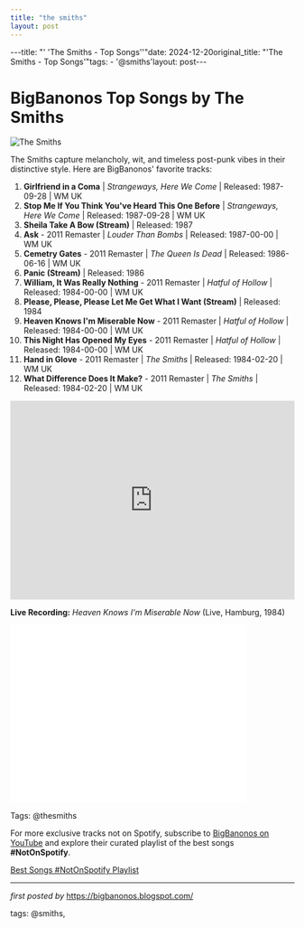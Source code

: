 ```yaml
---
title: "the smiths"
layout: post
---
```

---title: "' 'The Smiths - Top Songs''"date: 2024-12-20original_title: "'The Smiths - Top Songs'"tags:  - '@smiths'layout: post---<h1>BigBanonos Top Songs by The Smiths</h1><img alt="The Smiths" src="https://upload.wikimedia.org/wikipedia/commons/6/68/The_Smiths_%281984_Sire_publicity_photo%29_002.jpg" /> <p>The Smiths capture melancholy, wit, and timeless post-punk vibes in their distinctive style. Here are BigBanonos' favorite tracks:</p> <ol> <li><strong>Girlfriend in a Coma</strong> | <em>Strangeways, Here We Come</em> | Released: 1987-09-28 | WM UK</li> <li><strong>Stop Me If You Think You've Heard This One Before</strong> | <em>Strangeways, Here We Come</em> | Released: 1987-09-28 | WM UK</li> <li><strong>Sheila Take A Bow (Stream)</strong> | Released: 1987</li> <li><strong>Ask</strong> - 2011 Remaster | <em>Louder Than Bombs</em> | Released: 1987-00-00 | WM UK</li> <li><strong>Cemetry Gates</strong> - 2011 Remaster | <em>The Queen Is Dead</em> | Released: 1986-06-16 | WM UK</li> <li><strong>Panic (Stream)</strong> | Released: 1986</li> <li><strong>William, It Was Really Nothing</strong> - 2011 Remaster | <em>Hatful of Hollow</em> | Released: 1984-00-00 | WM UK</li> <li><strong>Please, Please, Please Let Me Get What I Want (Stream)</strong> | Released: 1984</li> <li><strong>Heaven Knows I'm Miserable Now</strong> - 2011 Remaster | <em>Hatful of Hollow</em> | Released: 1984-00-00 | WM UK</li> <li><strong>This Night Has Opened My Eyes</strong> - 2011 Remaster | <em>Hatful of Hollow</em> | Released: 1984-00-00 | WM UK</li> <li><strong>Hand in Glove</strong> - 2011 Remaster | <em>The Smiths</em> | Released: 1984-02-20 | WM UK</li> <li><strong>What Difference Does It Make?</strong> - 2011 Remaster | <em>The Smiths</em> | Released: 1984-02-20 | WM UK</li></ol> <div> <iframe allow="autoplay; clipboard-write; encrypted-media; fullscreen; picture-in-picture" frameborder="0" height="352" loading="lazy" src="https://open.spotify.com/embed/playlist/04hUF9FQGptqcpoQikKk36?utm_source=generator" width="100%"></iframe></div> <p><strong>Live Recording:</strong> <em>Heaven Knows I'm Miserable Now</em> (Live, Hamburg, 1984)</p><div> <iframe allowfullscreen="" frameborder="0" height="315" src="//www.youtube.com/embed/y_QOWIJWDaI" width="420"></iframe></div> <!--Tags--><p> Tags: @thesmiths</p><!--Subscribe and Playlist Links--><div>    <p>For more exclusive tracks not on Spotify, subscribe to <a href="https://www.youtube.com/@BigBanonos" target="_blank">BigBanonos on YouTube</a> and explore their curated playlist of the best songs <strong>#NotOnSpotify</strong>.</p>    <p><a href="https://www.youtube.com/playlist?list=PLtuNtuTatqI0kFahUCbtbfenC_ET5O_tr" target="_blank">Best Songs #NotOnSpotify Playlist<br /></a></p></div><hr /><p><em>first posted by</em> <a href="https://bigbanonos.blogspot.com/" rel="noopener" target="_new">https://bigbanonos.blogspot.com/</a></p><p>tags: @smiths,</p>